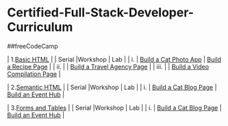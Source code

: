 # Certified-Full-Stack-Developer-Curriculum
##freeCodeCamp

| 1.[Basic HTML](BasicHTML) |
| Serial |Workshop | Lab |
| i. | [Build a Cat Photo App](BasicHTML/build-a-cat-photo-app.html) | [Build a Recipe Page](BasicHTML/build-a-recipe-page.html) |
| ii. | | [Build a Travel Agency Page](BasicHTML/build-a-travel-agency-page.html) |
| iii. | | [Build a Video Compilation Page](BasicHTML/build-a-video-compilation-page.html) |

| 2.[Semantic HTML](SemanticHTML) |
| Serial |Workshop | Lab |
| i. | [Build a Cat Blog Page](SemanticHTML/build-a-cat-blog-page.html) | [Build an Event Hub](SemanticHTML/lab-event-hub.html) |


| 3.[Forms and Tables](FormsAndTables) |
| Serial |Workshop | Lab |
| i. | [Build a Cat Blog Page](SemanticHTML/build-a-cat-blog-page.html) | [Build an Event Hub](SemanticHTML/lab-event-hub.html) |

